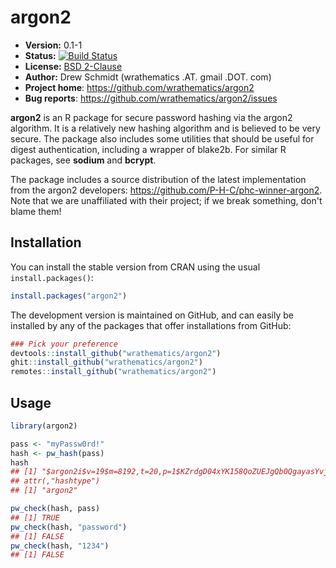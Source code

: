 # argon2

* **Version:** 0.1-1
* **Status:** [![Build Status](https://travis-ci.org/wrathematics/argon2.png)](https://travis-ci.org/wrathematics/argon2)
* **License:** [BSD 2-Clause](https://opensource.org/licenses/BSD-2-Clause)
* **Author:** Drew Schmidt (wrathematics .AT. gmail .DOT. com)
* **Project home**: https://github.com/wrathematics/argon2
* **Bug reports**: https://github.com/wrathematics/argon2/issues


**argon2** is an R package for secure password hashing via the argon2 algorithm.  It is a relatively new hashing algorithm and is believed to be very secure.  The package also includes some utilities that should be useful for digest authentication, including a wrapper of blake2b.  For similar R packages, see **sodium** and **bcrypt**.

The package includes a source distribution of the latest implementation from the argon2 developers: https://github.com/P-H-C/phc-winner-argon2.  Note that we are unaffiliated with their project; if we break something, don't blame them!



## Installation

You can install the stable version from CRAN using the usual `install.packages()`:

```r
install.packages("argon2")
```

The development version is maintained on GitHub, and can easily be installed by any of the packages that offer installations from GitHub:

```r
### Pick your preference
devtools::install_github("wrathematics/argon2")
ghit::install_github("wrathematics/argon2")
remotes::install_github("wrathematics/argon2")
```



## Usage

```r
library(argon2)

pass <- "myPassw0rd!"
hash <- pw_hash(pass)
hash
## [1] "$argon2i$v=19$m=8192,t=20,p=1$KZrdgD04xYK158QoZUEJgQb0QgayasYvjl98hRXf5C7cCqDr/MPARFdp4HtnrSrpZr70SupTrfGVfovUp81VeA$V8WHHdR7a4S0RTOFDAjJCHIerlIjzsPAuPu0rT2lpnObmNOUhldPIgEqBzxQBF71tyjsEIuuRMdG/b5JN3omiA"
## attr(,"hashtype")
## [1] "argon2"

pw_check(hash, pass)
## [1] TRUE
pw_check(hash, "password")
## [1] FALSE
pw_check(hash, "1234")
## [1] FALSE
```
